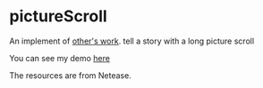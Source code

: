 # pictureScroll
An implement of [other's work](http://ent.163.com/special/2016yulephotos/). tell a story with a long picture scroll 

You can see my demo [here]()

The resources are from Netease. 
